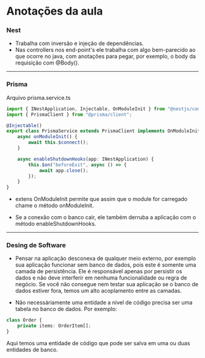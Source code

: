 # Anotações da aula

### Nest

* Trabalha com inversão e injeção de dependências.
* Nas controllers nos end-point's ele trabalha com algo bem-parecido ao que ocorre no java, com anotações para pegar, por exemplo, o body da requisição com @Body().

___

### Prisma

Arquivo prisma.service.ts
```ts
import { INestApplication, Injectable, OnModuleInit } from "@nestjs/common";
import { PrismaClient } from "@prisma/client";

@Injectable()
export class PrismaService extends PrismaClient implements OnModuleInit {
    async onModuleInit() {
        await this.$connect();
    }

    async enableShutdownHooks(app: INestApplication) {
        this.$on("beforeExit", async () => {
            await app.close();
        });
    }
}
```

* extens OnModuleInit permite que assim que o module for carregado chame o método onModuleInit.

* Se a conexão com o banco cair, ele também derruba a aplicação com o método enableShutdownHooks.

---

### Desing de Software

* Pensar na aplicação desconexa de qualquer meio externo, por exemplo sua aplicação funcionar sem banco de dados, pois este é somente uma camada de persistência. Ele é responsável apenas por persistir os dados e não deve interferir em nenhuma funcionalidade ou regra de negócio. Se você não consegue nem testar sua aplicação se o banco de dados estiver fora, temos um alto acoplamento entre as camadas.

* Não necessáriamente uma entidade a nível de código precisa ser uma tabela no banco de dados.
Por exemplo:
```ts
class Order {
    private items: OrderItem[];
}
```

Aqui temos uma entidade de código que pode ser salva em uma ou duas entidades de banco.
